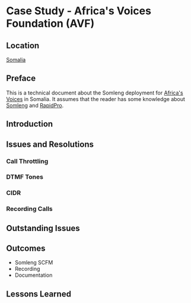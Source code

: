 # Case Study - Africa's Voices Foundation (AVF)

## Location

[Somalia](https://en.wikipedia.org/wiki/Somalia)

## Preface

This is a technical document about the Somleng deployment for [Africa's Voices](http://www.africasvoices.org/) in Somalia. It assumes that the reader has some knowledge about [Somleng](https://github.com/somleng/somleng-project/blob/master/docs/what_is_somleng.md) and [RapidPro](https://community.rapidpro.io/).

## Introduction

## Issues and Resolutions

### Call Throttling

### DTMF Tones

### CIDR

### Recording Calls

## Outstanding Issues

## Outcomes

* Somleng SCFM
* Recording
* Documentation

## Lessons Learned
